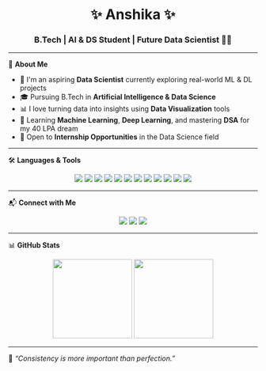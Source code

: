 <h1 align="center">✨ Anshika ✨</h1>
<h3 align="center">B.Tech | AI & DS Student | Future Data Scientist 👩‍💻</h3>

---

🌟 **About Me**

- 🔭 I'm an aspiring **Data Scientist** currently exploring real-world ML & DL projects  
- 🎓 Pursuing B.Tech in **Artificial Intelligence & Data Science**  
- 📊 I love turning data into insights using **Data Visualization** tools  
- 🧠 Learning **Machine Learning**, **Deep Learning**, and mastering **DSA** for my 40 LPA dream  
- 🌱 Open to **Internship Opportunities** in the Data Science field

---

🛠️ **Languages & Tools**

<p align="center">
  <img src="https://img.shields.io/badge/Python-3776AB?style=for-the-badge&logo=python&logoColor=white"/>
  <img src="https://img.shields.io/badge/NumPy-013243?style=for-the-badge&logo=numpy&logoColor=white"/>
  <img src="https://img.shields.io/badge/Pandas-150458?style=for-the-badge&logo=pandas&logoColor=white"/>
  <img src="https://img.shields.io/badge/Matplotlib-11557C?style=for-the-badge&logo=matplotlib&logoColor=white"/>
  <img src="https://img.shields.io/badge/Seaborn-2E4053?style=for-the-badge"/>
  <img src="https://img.shields.io/badge/Scikit--learn-F7931E?style=for-the-badge&logo=scikit-learn&logoColor=white"/>
  <img src="https://img.shields.io/badge/TensorFlow-FF6F00?style=for-the-badge&logo=tensorflow&logoColor=white"/>
  <img src="https://img.shields.io/badge/Keras-D00000?style=for-the-badge&logo=keras&logoColor=white"/>
  <img src="https://img.shields.io/badge/OpenCV-5C3EE8?style=for-the-badge&logo=opencv&logoColor=white"/>
  <img src="https://img.shields.io/badge/Jupyter-F37626?style=for-the-badge&logo=jupyter&logoColor=white"/>
  <img src="https://img.shields.io/badge/PowerBI-F2C811?style=for-the-badge&logo=powerbi&logoColor=black"/>
  <img src="https://img.shields.io/badge/MySQL-4479A1?style=for-the-badge&logo=mysql&logoColor=white"/>
</p>

---

📬 **Connect with Me**

<p align="center">
  <a href="mailto:anshikasingla78@gmail.com"><img src="https://img.shields.io/badge/Email-D14836?style=for-the-badge&logo=gmail&logoColor=white"/></a>
  <a href="https://www.linkedin.com/in/anshika-singla-0694b328a"><img src="https://img.shields.io/badge/LinkedIn-0077B5?style=for-the-badge&logo=linkedin&logoColor=white"/></a>
  <a href="https://github.com/Anshikasingla114"><img src="https://img.shields.io/badge/GitHub-181717?style=for-the-badge&logo=github&logoColor=white"/></a>
</p>

---

📊 **GitHub Stats**

<p align="center">
  <img src="https://github-readme-stats.vercel.app/api?username=Anshikasingla114&show_icons=true&theme=tokyonight" height="160"/>
  <img src="https://github-readme-stats.vercel.app/api/top-langs/?username=Anshikasingla114&layout=compact&theme=tokyonight" height="160"/>
</p>

---

💬 *“Consistency is more important than perfection.”*
